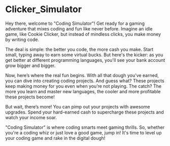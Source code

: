 # Clicker_Simulator

Hey there, welcome to "Coding Simulator"! Get ready for a gaming adventure that mixes coding and fun like never before. Imagine an idle game, like Cookie Clicker, but instead of mindless clicks, you make money by writing code.

The deal is simple: the better you code, the more cash you make. Start small, typing away to earn some virtual bucks. But here's the kicker: as you get better at different programming languages, you'll see your bank account grow bigger and bigger.

Now, here’s where the real fun begins. With all that dough you've earned, you can dive into creating coding projects. And guess what? These projects keep making money for you even when you’re not playing. The catch? The more you learn and master new languages, the cooler and more profitable these projects become!

But wait, there’s more! You can pimp out your projects with awesome upgrades. Spend your hard-earned cash to supercharge these projects and watch your income soar.

"Coding Simulator" is where coding smarts meet gaming thrills. So, whether you're a coding whiz or just love a good game, jump in! It's time to level up your coding game and rake in the digital dough!
